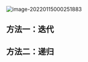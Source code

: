![image-20220115000251883](https://s2.loli.net/2022/01/16/6KhTNtX2o3MdWgO.png)

## 方法一：迭代



## 方法二：递归

